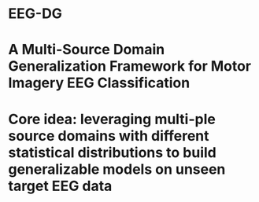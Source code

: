 # EEG-DG
# A Multi-Source Domain Generalization Framework for Motor Imagery EEG Classification
# Core idea:  leveraging multi-ple source domains with different statistical distributions to build generalizable models on unseen target EEG data
